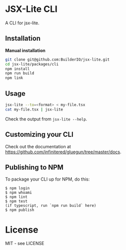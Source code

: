# JSX-Lite CLI

A CLI for jsx-lite.

## Installation

**Manual installation**
```bash
git clone git@github.com:BuilderIO/jsx-lite.git
cd jsx-lite/packages/cli
npm install
npm run build
npm link
```

## Usage

```bash
jsx-lite --to=<format> < my-file.tsx
cat my-file.tsx | jsx-lite
```

Check the output from `jsx-lite --help`.

## Customizing your CLI

Check out the documentation at https://github.com/infinitered/gluegun/tree/master/docs.

## Publishing to NPM

To package your CLI up for NPM, do this:

```shell
$ npm login
$ npm whoami
$ npm lint
$ npm test
(if typescript, run `npm run build` here)
$ npm publish
```

# License

MIT - see LICENSE

